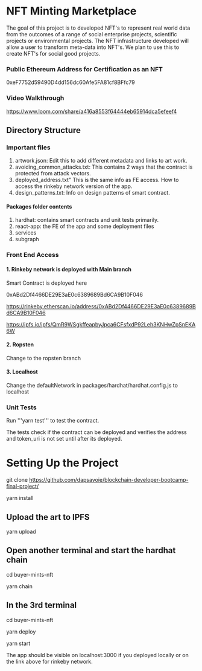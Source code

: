 # NFT Minting Marketplace

The goal of this project is to developed NFT's to represent real world data from the outcomes of a range of social enterprise projects, scientific projects or environmental projects. The NFT  infrastructure developed will allow a user to transform meta-data into NFT's. We plan to use this to create NFT's for social good projects.

### Public Ethereum Address for Certification as an NFT

0xeF7752d59490D4dd156dc60Afe5FA81cf8BFfc79

### Video Walkthrough

https://www.loom.com/share/a416a8553f64444eb65914dca5efeef4

## Directory Structure

### Important files

1. artwork.json: Edit this to add different metadata and links to art work. 
2. avoiding_common_attacks.txt: This contains 2 ways that the contract is protected from attack vectors.
3. deployed_address.txt" This is the same info as FE access. How to access the rinkeby network version of the app.
4. design_patterns.txt: Info on design patterns of smart contract.

#### Packages folder contents

1. hardhat: contains smart contracts and unit tests primarily.
2. react-app: the FE of the app and some deployment files
3. services
4. subgraph

### Front End Access

#### 1. Rinkeby network is deployed with Main branch

Smart Contract is deployed here

0xABd2Df4466DE29E3aE0c6389689Bd6CA9B10F046

https://rinkeby.etherscan.io/address/0xABd2Df4466DE29E3aE0c6389689Bd6CA9B10F046

https://ipfs.io/ipfs/QmR9WSgkffeapbyJpca6CFsfxdP92Leh3KNHwZpSnEKA6W

#### 2. Ropsten
Change to the ropsten branch

#### 3. Localhost

Change the defaultNetwork in packages/hardhat/hardhat.config.js to localhost


### Unit Tests

Run '''yarn test''' to test the contract. 

The tests check if the contract can be deployed and verifies the address and token_uri is not set until after its deployed.

# Setting Up the Project

git clone https://github.com/dapsavoie/blockchain-developer-bootcamp-final-project/

yarn install 

## Upload the art to IPFS

yarn upload 

## Open another terminal and start the hardhat chain

cd buyer-mints-nft

yarn chain

## In the 3rd terminal 

cd buyer-mints-nft

yarn deploy

yarn start

The app should be visible on localhost:3000 if you deployed locally or on the link above for rinkeby network.
